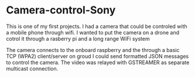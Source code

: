 # Camera-control-Sony

This is one of my first projects.
I had a camera that could be controled with a mobile phone through wifi.
I wanted to put the camera on a drone and cotrol it through a rasberry pi and a long range WiFi system

The camera connects to the onboard raspberry and the through a basic TCP (WPA2) client/server on groud I could send formatted JSON messages to control the camera.
The video was relayed with GSTREAMER as separate multicast connection.
